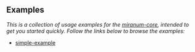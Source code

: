 ## Examples

*This is a collection of usage examples for the [miranum-core](../.), intended to get you started quickly.*
*Follow the links below to browse the examples:*

- [simple-example](simple-example)
